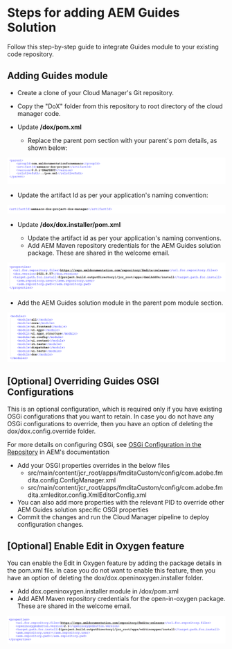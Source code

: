 # **Steps for adding AEM Guides Solution**

Follow this step-by-step guide to integrate Guides module to your existing code repository.

## Adding Guides module

- Create a clone of your Cloud Manager&#39;s Git repository.
- Copy the "DoX" folder from this repository to root directory of the cloud manager code.
- Update  **/dox/pom.xml**


  - Replace the parent pom section with your parent&#39;s pom details, as shown below:

 ![parentpom.png](assets/parentpom.png)

  - Update the artifact Id as per your application&#39;s naming convention:

![artifactid.png](assets/artifactid.png)

- Update  **/dox/dox.installer/pom.xml**

  - Update the artifact id as per your application&#39;s naming conventions.
  - Add AEM Maven repository credentials for the AEM Guides solution package. These are shared in the welcome email.

![doxproperties.png](assets/doxproperties.png)

- Add the AEM Guides solution module in the parent pom module section.

 ![modules.png](assets/modules.png)

## [Optional] Overriding Guides OSGI Configurations

This is an optional configuration, which is required only if you have existing OSGi configurations that you want to retain. In case you do not have any OSGi configurations to override, then you have an option of deleting the dox/dox.config.override folder.

For more details on configuring OSGi, see [OSGi Configuration in the Repository](https://experienceleague.adobe.com/docs/experience-manager-65/deploying/configuring/configuring-osgi.html) in AEM&#39;s documentation

- Add your OSGI properties overrides in the below files
  - src/main/content/jcr\_root/apps/fmditaCustom/config/com.adobe.fmdita.config.ConfigManager.xml
  - src/main/content/jcr\_root/apps/fmditaCustom/config/com.adobe.fmdita.xmleditor.config.XmlEditorConfig.xml
- You can also add more properties with the relevant PID to override other AEM Guides solution specific OSGI properties
- Commit the changes and run the Cloud Manager pipeline to deploy configuration changes.

## [Optional] Enable Edit in Oxygen feature

You can enable the Edit in Oxygen feature by adding the package details in the pom.xml file. In case you do not want to enable this feature, then you have an option of deleting the dox/dox.openinoxygen.installer folder.

- Add dox.openinoxygen.installer module in /dox/pom.xml
- Add AEM Maven repository credentials for the open-in-oxygen package. These are shared in the welcome email.

![openinoxygenproperties.png](assets/openinoxygenproperties.png)
